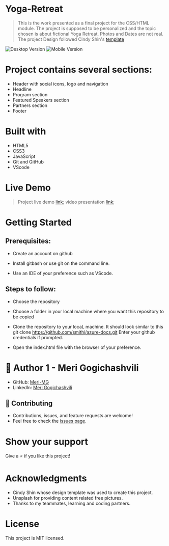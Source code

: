 # Yoga-Retreat
> This is the work presented as a final project for the CSS/HTML module.
> The project is supposed to be personalized and the topic chosen is about fictional Yoga Retreat. Photos and Dates are not real. 
> The project Design followed Cindy Shin's [template](https://www.behance.net/gallery/29845175/CC-Global-Summit-2015)

![Desktop Version](https://raw.github.com/Meri-MG/Capstone-Module-01/main/images/desktop.png)
![Mobile Version](https://raw.github.com/Meri-MG/Capstone-Module-01/main/images/mobile.png)

# Project contains several sections:

- Header with social icons, logo and navigation
- Headline 
- Program section
- Featured Speakers section
- Partners section
- Footer

# Built with
- HTML5
- CSS3
- JavaScript
- Git and GitHub
- VScode

# Live Demo
> Project live demo [link](https://meri-mg.github.io/Yoga-Retreat-Page/);
> video presentation [link](https://www.loom.com/share/d907b1d3b40742dc86484e48899c7187);

# Getting Started
## Prerequisites:


- Create an account on github

- Install gitbash or use git on the command line.

- Use an IDE of your preference such as VScode.

## Steps to follow:


- Choose the repository

- Choose a folder in your local machine where you want this repository to be copied

- Clone the repository to your locaL machine.
It should look similar to this git clone https://github.com/smithj/azure-docs.git Enter your github credentials if prompted.

- Open the index.html file with the browser of your preference.


# 👤 Author 1 - Meri Gogichashvili
- GitHub: [Meri-MG](https://github.com/Meri-MG) 
- LinkedIn: [Meri Gogichashvili](https://www.linkedin.com/feed/)

## 🤝 Contributing
- Contributions, issues, and feature requests are welcome!
- Feel free to check the [issues page](https://github.com/Meri-MG/Capstone-Module-01/issues).

# Show your support
Give a ⭐ if you like this project!

# Acknowledgments
- Cindy Shin whose design template was used to create this project.
- Unsplash for providing content related free pictures.
- Thanks to my teammates, learning and coding partners.


# License
This project is MIT licensed.



